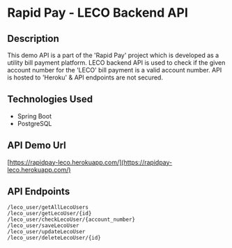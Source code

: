 # Rapid Pay - LECO Backend API

## Description
This demo API is a part of the 'Rapid Pay' project which is developed as a utility bill payment platform.
LECO backend API is used to check if the given account number for the 'LECO' bill payment is a valid account number.
API is hosted to 'Heroku' & API endpoints are not secured.

## Technologies Used
* Spring Boot
* PostgreSQL

## API Demo Url
[https://rapidpay-leco.herokuapp.com/](https://rapidpay-leco.herokuapp.com/)
	
## API Endpoints
	/leco_user/getAllLecoUsers
	/leco_user/getLecoUser/{id}
	/leco_user/checkLecoUser/{account_number}
	/leco_user/saveLecoUser
	/leco_user/updateLecoUser
	/leco_user/deleteLecoUser/{id}
